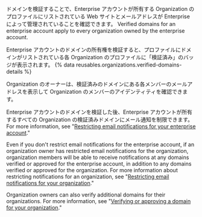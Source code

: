 ドメインを検証することで、Enterprise アカウントが所有する Organization のプロファイルにリストされている Web サイトとメールアドレスが Enterprise によって管理されていることを確認できます。 Verified domains for an enterprise account apply to every organization owned by the enterprise account.

Enterprise アカウントのドメインの所有権を検証すると、プロファイルにドメインがリストされている各 Organization のプロファイルに「検証済み」のバッジが表示されます。 {% data reusables.organizations.verified-domains-details %}

Organization のオーナーは、検証済みのドメインにある各メンバーのメールアドレスを表示して Organization のメンバーのアイデンティティを確認できます。

Enterprise アカウントのドメインを検証した後、Enterprise アカウントが所有するすべての Organization の検証済みドメインにメール通知を制限できます。 For more information, see "[Restricting email notifications for your enterprise account](/github/setting-up-and-managing-your-enterprise/restricting-email-notifications-for-your-enterprise-account)."

Even if you don't restrict email notifications for the enterprise account, if an organization owner has restricted email notifications for the organization, organization members will be able to receive notifications at any domains verified or approved for the enterprise account, in addition to any domains verified or approved for the organization. For more information about restricting notifications for an organization, see "[Restricting email notifications for your organization](/organizations/keeping-your-organization-secure/restricting-email-notifications-for-your-organization)."

Organization owners can also verify additional domains for their organizations. For more information, see "[Verifying or approving a domain for your organization](/organizations/managing-organization-settings/verifying-or-approving-a-domain-for-your-organization)."

